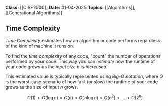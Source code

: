 **Class:** [[CIS*2500]]
**Date:** 01-04-2025
**Topics:** [[Algorithms]], [[Generational Algorithms]]

## Time Complexity
*Time Complexity* estimates how an algorithm or code performs regardless of the kind of machine it runs on. 

To find the *time complexity* of any code, "count" the number of operations performed by your code. This way you can *estimate* how the runtime of your code grows as the *input size* $n$ is *increased*.

This estimated value is typically represented using *Big-O notation*, where $O$ is the worst-case scenario of how fast (or slow) the runtime of your code grows as the size of input $n$ grows.

$$O(1) < O(\log{n})<O(n)<O(n \log{n})<O(n^2)<...<O(2^n)$$
